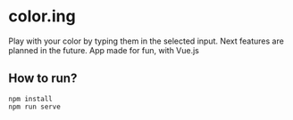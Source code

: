 # color.ing
Play with your color by typing them in the selected input. 
Next features are planned in the future. 
App made for fun, with Vue.js
## How to run?
```
npm install
npm run serve
```
